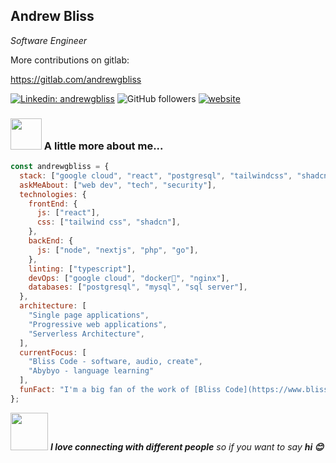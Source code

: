 <h2>Andrew Bliss</h2>
<p><em>Software Engineer</em></p>

More contributions on gitlab:

https://gitlab.com/andrewgbliss

[![Linkedin: andrewgbliss](https://img.shields.io/badge/-andrewgbliss-blue?style=flat-square&logo=Linkedin&logoColor=white&link=https://www.linkedin.com/in/andrewgbliss/)](https://www.linkedin.com/in/andrewgbliss/)
![GitHub followers](https://img.shields.io/github/followers/andrewgbliss?label=Follow&style=social)
[![website](https://img.shields.io/badge/Website-46a2f1.svg?&style=flat-square&logo=Google-Chrome&logoColor=white&link=https://www.andrewgbliss.com/)](https://www.andrewgbliss.com/)

### <img src="https://media.giphy.com/media/VgCDAzcKvsR6OM0uWg/giphy.gif" width="50"> A little more about me...

```javascript
const andrewgbliss = {
  stack: ["google cloud", "react", "postgresql", "tailwindcss", "shadcn"]
  askMeAbout: ["web dev", "tech", "security"],
  technologies: {
    frontEnd: {
      js: ["react"],
      css: ["tailwind css", "shadcn"],
    },
    backEnd: {
      js: ["node", "nextjs", "php", "go"],
    },
    linting: ["typescript"],
    devOps: ["google cloud", "docker🐳", "nginx"],
    databases: ["postgresql", "mysql", "sql server"],
  },
  architecture: [
    "Single page applications",
    "Progressive web applications",
    "Serverless Architecture",
  ],
  currentFocus: [
    "Bliss Code - software, audio, create",
    "Abybyo - language learning"
  ],
  funFact: "I'm a big fan of the work of [Bliss Code](https://www.blisscode.dev).",
};
```

<img src="https://media.giphy.com/media/LnQjpWaON8nhr21vNW/giphy.gif" width="60"> <em><b>I love connecting with different people</b> so if you want to say <b>hi 😊</em>

